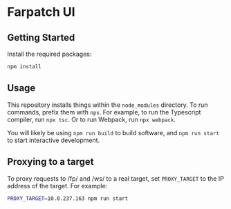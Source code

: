 # Farpatch UI

## Getting Started

Install the required packages:

```bash
npm install
```

## Usage

This repository installs things within the `node_modules` directory. To run commands, prefix them with `npx`. For example, to run the Typescript compiler, run `npx tsc`. Or to run Webpack, run `npx webpack`.

You will likely be using `npm run build` to build software, and `npm run start` to start interactive development.

## Proxying to a target

To proxy requests to /fp/ and /ws/ to a real target, set `PROXY_TARGET` to the IP address of the target. For example:

```bash
PROXY_TARGET=10.0.237.163 npm run start
```
